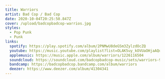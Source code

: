 ```yaml
---
title: Warriors
artist: Bad Cop / Bad Cop
date: 2020-10-04T20:25:50.847Z
cover: /upload/badcopbadcop-warrios.jpg
styles:
  - Pop Punk
  - Punk
links:
  spotify: https://play.spotify.com/album/2PNMwU8deGSm3ZylzdOcZQ
  youtube: https://music.youtube.com/playlist?list=OLAK5uy_kOVUaOHjaAQuyP0FoBqHl1cLISMHu0_ZM
  applemusic: https://music.apple.com/album/warriors/1226116504
  soundcloud: https://soundcloud.com/badcopbadcop-music/sets/warriors-961459280
  bandcamp: https://badcopbadcop.bandcamp.com/album/warriors
  deezer: https://www.deezer.com/album/41304341
---
```

